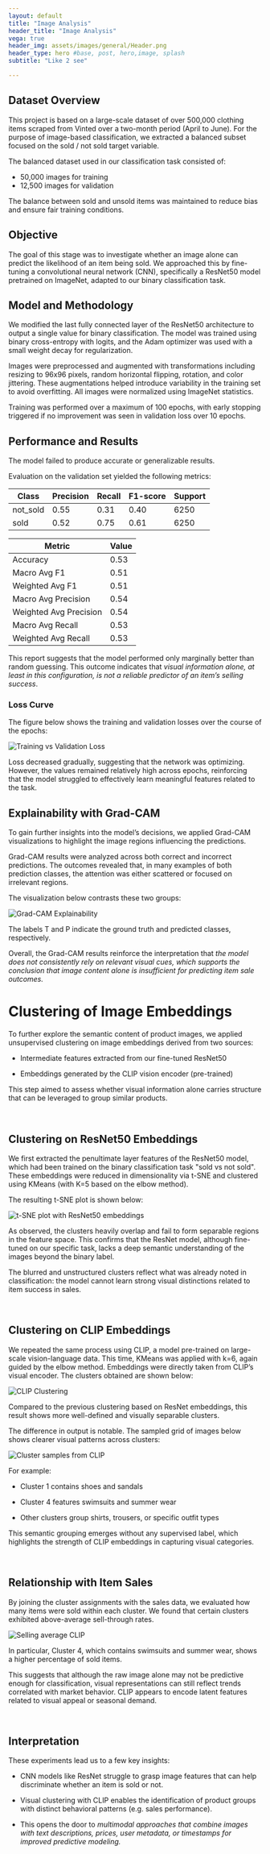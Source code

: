 ```yaml
---
layout: default
title: "Image Analysis"
header_title: "Image Analysis"
vega: true
header_img: assets/images/general/Header.png
header_type: hero #base, post, hero,image, splash
subtitle: "Like 2 see"

---
```

## Dataset Overview
 
This project is based on a large-scale dataset of over 500,000 clothing items scraped from Vinted over a two-month period (April to June). For the purpose of image-based classification, we extracted a balanced subset focused on the sold / not sold target variable.
 
The balanced dataset used in our classification task consisted of:
 
- 50,000 images for training
- 12,500 images for validation
 
The balance between sold and unsold items was maintained to reduce bias and ensure fair training conditions.
 
## Objective
 
The goal of this stage was to investigate whether an image alone can predict the likelihood of an item being sold. We approached this by fine-tuning a convolutional neural network (CNN), specifically a ResNet50 model pretrained on ImageNet, adapted to our binary classification task.
 
## Model and Methodology
 
We modified the last fully connected layer of the ResNet50 architecture to output a single value for binary classification. The model was trained using binary cross-entropy with logits, and the Adam optimizer was used with a small weight decay for regularization.
 
Images were preprocessed and augmented with transformations including resizing to 96x96 pixels, random horizontal flipping, rotation, and color jittering. These augmentations helped introduce variability in the training set to avoid overfitting.
All images were normalized using ImageNet statistics.
 
Training was performed over a maximum of 100 epochs, with early stopping triggered if no improvement was seen in validation loss over 10 epochs.
 
## Performance and Results
 
The model failed to produce accurate or generalizable results.
 
Evaluation on the validation set yielded the following metrics:
 
 
| Class     | Precision | Recall | F1-score | Support |
|-----------|-----------|--------|----------|---------|
| not_sold  | 0.55      | 0.31   | 0.40     | 6250    |
| sold      | 0.52      | 0.75   | 0.61     | 6250    |
 
| Metric         | Value  |
|----------------|--------|
| Accuracy       | 0.53   |
| Macro Avg F1   | 0.51   |
| Weighted Avg F1| 0.51   |
| Macro Avg Precision | 0.54 |
| Weighted Avg Precision | 0.54 |
| Macro Avg Recall | 0.53 |
| Weighted Avg Recall | 0.53 |
 
 
 
This report suggests that the model performed only marginally better than random guessing. This outcome indicates that *visual information alone, at least in this configuration, is not a reliable predictor of an item’s selling success*.
 
### Loss Curve
 
The figure below shows the training and validation losses over the course of the epochs:
 
![Training vs Validation Loss](assets/images/image-analysis/resnet_task_1.png)
 
 
Loss decreased gradually, suggesting that the network was optimizing. However, the values remained relatively high across epochs, reinforcing that the model struggled to effectively learn meaningful features related to the task.
 
## Explainability with Grad-CAM
 
To gain further insights into the model’s decisions, we applied Grad-CAM visualizations to highlight the image regions influencing the predictions.
 
Grad-CAM results were analyzed across both correct and incorrect predictions. The outcomes revealed that, in many examples of both prediction classes, the attention was either scattered or focused on irrelevant regions.
 
The visualization below contrasts these two groups:
 
![Grad-CAM Explainability](assets/images/image-analysis/gradcam_2.png)
 
The labels T and P indicate the ground truth and predicted classes, respectively.
 
Overall, the Grad-CAM results reinforce the interpretation that *the model does not consistently rely on relevant visual cues, which supports the conclusion that image content alone is insufficient for predicting item sale outcomes.*
 
# Clustering of Image Embeddings
 
To further explore the semantic content of product images, we applied unsupervised clustering on image embeddings derived from two sources:
 
- Intermediate features extracted from our fine-tuned ResNet50
 
- Embeddings generated by the CLIP vision encoder (pre-trained)
 
This step aimed to assess whether visual information alone carries structure that can be leveraged to group similar products.
 
<br>
 
## Clustering on ResNet50 Embeddings
 
We first extracted the penultimate layer features of the ResNet50 model, which had been trained on the binary classification task "sold vs not sold". These embeddings were reduced in dimensionality via t-SNE and clustered using KMeans (with K=5 based on the elbow method).
 
The resulting t-SNE plot is shown below:
 
![t-SNE plot with ResNet50 embeddings](assets/images/image-analysis/tsne_resnet_k5.png)
 
As observed, the clusters heavily overlap and fail to form separable regions in the feature space. This confirms that the ResNet model, although fine-tuned on our specific task, lacks a deep semantic understanding of the images beyond the binary label.
 
The blurred and unstructured clusters reflect what was already noted in classification: the model cannot learn strong visual distinctions related to item success in sales.
 
<br>
 
## Clustering on CLIP Embeddings
 
We repeated the same process using CLIP, a model pre-trained on large-scale vision-language data. This time, KMeans was applied with k=6, again guided by the elbow method. Embeddings were directly taken from CLIP’s visual encoder. The clusters obtained are shown below:
 
![CLIP Clustering](assets/images/image-analysis/tsne_clip_k6.png)
 
Compared to the previous clustering based on ResNet embeddings, this result shows more well-defined and visually separable clusters.
 
The difference in output is notable. The sampled grid of images below shows clearer visual patterns across clusters:
 
![Cluster samples from CLIP](assets/images/image-analysis/CLIP_CLUSTERING.png)
 
For example:
 
- Cluster 1 contains shoes and sandals
 
- Cluster 4 features swimsuits and summer wear
 
- Other clusters group shirts, trousers, or specific outfit types
 
This semantic grouping emerges without any supervised label, which highlights the strength of CLIP embeddings in capturing visual categories.
 
<br>
 
## Relationship with Item Sales
 
By joining the cluster assignments with the sales data, we evaluated how many items were sold within each cluster. We found that certain clusters exhibited above-average sell-through rates.
 
![Selling average CLIP](assets/images/image-analysis/CLIP_CLUSTERING_sold.png)
 
In particular, Cluster 4, which contains swimsuits and summer wear, shows a higher percentage of sold items.
 
This suggests that although the raw image alone may not be predictive enough for classification, visual representations can still reflect trends correlated with market behavior. CLIP appears to encode latent features related to visual appeal or seasonal demand.
 
<br>
 
## Interpretation
 
These experiments lead us to a few key insights:
 
- CNN models like ResNet struggle to grasp image features that can help discriminate whether an item is sold or not.
 
- Visual clustering with CLIP enables the identification of product groups with distinct behavioral patterns (e.g. sales performance).
 
- This opens the door to *multimodal approaches that combine images with text descriptions, prices, user metadata, or timestamps for improved predictive modeling.*